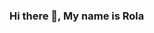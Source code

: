 ### Hi there 👋, My name is Rola

<!--
**Rola01/Rola01** is a ✨ _special_ ✨ repository because its `README.md` (this file) appears on your GitHub profile.

<img src="/Welcome to my Repo Cover.gif"alt="Introduction to my page">

Here are some ideas to get you started:

- 🔭 I’m currently working on ...
- 🌱 I’m currently learning ...
- 👯 I’m looking to collaborate on ...
- 🤔 I’m looking for help with ...
- 💬 Ask me about ...
- 📫 How to reach me: ...
- 😄 Pronouns: ...
- ⚡ Fun fact: ...
-->
